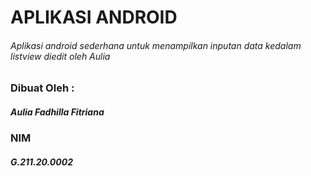 # APLIKASI ANDROID
###### Aplikasi android sederhana untuk menampilkan inputan data kedalam listview diedit oleh Aulia

### Dibuat Oleh :
##### Aulia Fadhilla Fitriana
### NIM
##### G.211.20.0002